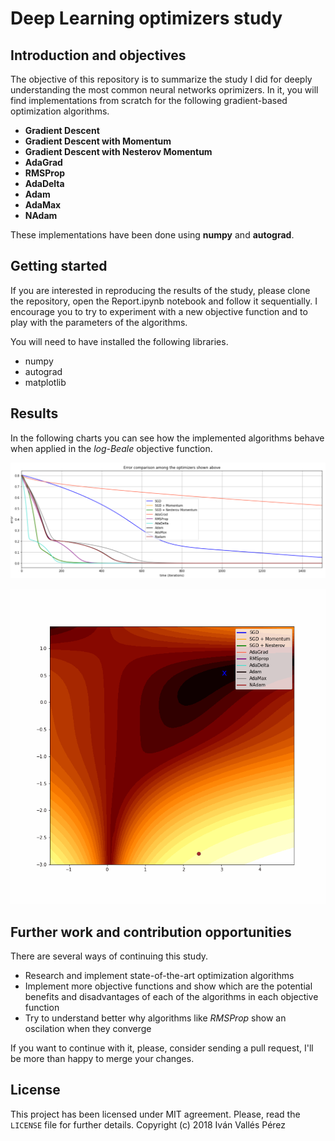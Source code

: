 # Deep Learning optimizers study

## Introduction and objectives
The objective of this repository is to summarize the study I did for deeply understanding the most common neural networks oprimizers. In it, you will find implementations from scratch for the following gradient-based optimization algorithms.

- **Gradient Descent**
- **Gradient Descent with Momentum**
- **Gradient Descent with Nesterov Momentum**
- **AdaGrad**
- **RMSProp**
- **AdaDelta**
- **Adam**
- **AdaMax**
- **NAdam**

These implementations have been done using **numpy** and **autograd**.

## Getting started
If you are interested in reproducing the results of the study, please clone the repository, open the Report.ipynb notebook and follow it sequentially. I encourage you to try to experiment with a new objective function and to play with the parameters of the algorithms. 

You will need to have installed the following libraries.
- numpy
- autograd
- matplotlib

## Results
In the following charts you can see how the implemented algorithms behave when applied in the *log-Beale* objective function.

![error_evolution](./img/errors.png)

![animation_trajectories](./img/trajectories_improved.gif)

## Further work and contribution opportunities
There are several ways of continuing this study.
- Research and implement state-of-the-art optimization algorithms
- Implement more objective functions and show which are the potential benefits and disadvantages of each of the algorithms in each objective function
- Try to understand better why algorithms like *RMSProp* show an oscilation when they converge

If you want to continue with it, please, consider sending a pull request, I'll be more than happy to merge your changes.

## License
This project has been licensed under MIT agreement. Please, read the `LICENSE` file for further details. Copyright (c) 2018 Iván Vallés Pérez

